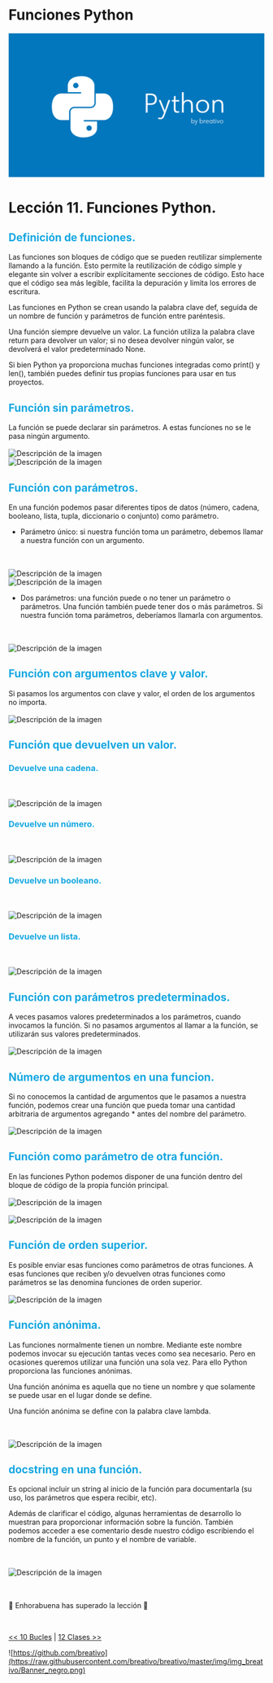 # Funciones Python

![Variables Python](https://github.com/breativo/Python_by_breativo/blob/master/img/Banner_Python_by_breativo.png?raw=true)

# Lección 11. Funciones Python.

<h2 style="color:#15A7E1">Definición de funciones.</h2>
Las funciones son bloques de código que se pueden reutilizar simplemente llamando a la función. Esto permite la reutilización de código simple y elegante sin volver a escribir explícitamente secciones de código. Esto hace que el código sea más legible, facilita la depuración y limita los errores de escritura.

Las funciones en Python se crean usando la palabra clave def, seguida de un nombre de función y parámetros de función entre paréntesis.

Una función siempre devuelve un valor. La función utiliza la palabra clave return  para devolver un valor; si no desea devolver ningún valor, se devolverá el valor predeterminado None.

Si bien Python ya proporciona muchas funciones integradas como print() y len(), también puedes definir tus propias funciones para usar en tus proyectos.

<h2 style="color:#15A7E1">Función sin parámetros.</h2>
La función se puede declarar sin parámetros. A estas funciones no se le pasa ningún argumento.

</br>
</br>
<image src="./img/funcion_sin.png" alt="Descripción de la imagen">
</br>
<image src="./img/funcion_sin_parametros.png" alt="Descripción de la imagen">
</br>

<h2 style="color:#15A7E1">Función con parámetros.</h2>
En una función podemos pasar diferentes tipos de datos (número, cadena, booleano, lista, tupla, diccionario o conjunto) como parámetro.

* Parámetro único: si nuestra función toma un parámetro, debemos llamar a nuestra función con un argumento.

</br>
</br>
<image src="./img/funcion_con.png" alt="Descripción de la imagen">
</br>
<image src="./img/funcion_con_parametros.png" alt="Descripción de la imagen">
</br>

* Dos parámetros: una función puede o no tener un parámetro o parámetros. Una función también puede tener dos o más parámetros. Si nuestra función toma parámetros, deberíamos llamarla con argumentos.

</br>
</br>
<image src="./img/funcion_varios_parametros.png" alt="Descripción de la imagen">
</br>

<h2 style="color:#15A7E1">Función con argumentos clave y valor.</h2>
Si pasamos los argumentos con clave y valor, el orden de los argumentos no importa.

</br>
</br>
<image src="./img/funcion_clave_valor.png" alt="Descripción de la imagen">
</br>

<h2 style="color:#15A7E1">Función que devuelven un valor.</h2>

<h3 style="color:#15A7E1">Devuelve una cadena.</h3>

</br>
</br>
<image src="./img/funcion_cadena.png" alt="Descripción de la imagen">
</br>
<h3 style="color:#15A7E1">Devuelve un número.</h3>

</br>
</br>
<image src="./img/funcion_numero.png" alt="Descripción de la imagen">
</br>
<h3 style="color:#15A7E1">Devuelve un booleano.</h3>

</br>
</br>
<image src="./img/funcion_booleano.png" alt="Descripción de la imagen">
</br>
<h3 style="color:#15A7E1">Devuelve un lista.</h3>

</br>
</br>
<image src="./img/funcion_lista.png" alt="Descripción de la imagen">
</br>

<h2 style="color:#15A7E1">Función con parámetros predeterminados.</h2>
A veces pasamos valores predeterminados a los parámetros, cuando invocamos la función. Si no pasamos argumentos al llamar a la función, se utilizarán sus valores predeterminados.

</br>
</br>
<image src="./img/funcion_parametros_predeterminados.png" alt="Descripción de la imagen">
</br>

<h2 style="color:#15A7E1">Número de argumentos en una funcion.</h2>
Si no conocemos la cantidad de argumentos que le pasamos a nuestra función, podemos crear una función que pueda tomar una cantidad arbitraria de argumentos agregando * antes del nombre del parámetro.

</br>
</br>
<image src="./img/funcion_numero_parametros.png" alt="Descripción de la imagen">
</br>

<h2 style="color:#15A7E1">Función como parámetro de otra función.</h2>
En las funciones Python podemos disponer de una función dentro del bloque de código de la propia función principal.

</br>
</br>
<image src="./img/funcion_parametros_funcion_uno.png" alt="Descripción de la imagen">
</br>
</br>
<image src="./img/funcion_parametros_funcion_dos.png" alt="Descripción de la imagen">
</br>

<h2 style="color:#15A7E1">Función de orden superior.</h2>
Es posible enviar esas funciones como parámetros de otras funciones. A esas funciones que reciben y/o devuelven otras funciones como parámetros se las denomina funciones de orden superior.

</br>
</br>
<image src="./img/funcion_ordenmayor.png" alt="Descripción de la imagen">
</br>

<h2 style="color:#15A7E1">Función anónima.</h2>
Las funciones normalmente tienen un nombre. Mediante este nombre podemos invocar su ejecución tantas veces como sea necesario. Pero en ocasiones queremos utilizar una función una sola vez. Para ello Python proporciona las funciones anónimas.

Una función anónima es aquella que no tiene un nombre y que solamente se puede usar en el lugar donde se define.

Una función anónima se define con la palabra clave lambda.

</br>
</br>
<image src="./img/funcion_anonima.png" alt="Descripción de la imagen">
</br>

<h2 style="color:#15A7E1">docstring en una función.</h2>
Es opcional incluir un string al inicio de la función para documentarla (su uso, los parámetros que espera recibir, etc).

Además de clarificar el código, algunas herramientas de desarrollo lo muestran para proporcionar información sobre la función. También podemos acceder a ese comentario desde nuestro código escribiendo el nombre de la función, un punto y el nombre de variable.

</br>
</br>
<image src="./img/funcion_docstring.png" alt="Descripción de la imagen">
</br>

</br>
</br>

🎉 Enhorabuena has superado la lección 🎉

</br>

[<< 10 Bucles](../10_Bucles_Python) | [12 Clases >>](../12_Clases_Python)

![https://github.com/breativo](https://raw.githubusercontent.com/breativo/breativo/master/img/img_breativo/Banner_negro.png)




